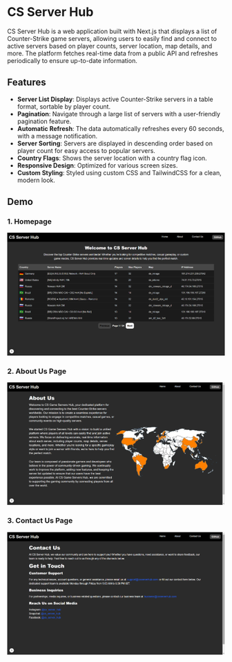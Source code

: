 # CS Server Hub

CS Server Hub is a web application built with Next.js that displays a list of Counter-Strike game servers, allowing users to easily find and connect to active servers based on player counts, server location, map details, and more. The platform fetches real-time data from a public API and refreshes periodically to ensure up-to-date information.

## Features

- **Server List Display**: Displays active Counter-Strike servers in a table format, sortable by player count.
- **Pagination**: Navigate through a large list of servers with a user-friendly pagination feature.
- **Automatic Refresh**: The data automatically refreshes every 60 seconds, with a message notification.
- **Server Sorting**: Servers are displayed in descending order based on player count for easy access to popular servers.
- **Country Flags**: Shows the server location with a country flag icon.
- **Responsive Design**: Optimized for various screen sizes.
- **Custom Styling**: Styled using custom CSS and TailwindCSS for a clean, modern look.

## Demo

### 1. Homepage
![Homepage of CS Server Hub](./img/homepage.png)

### 2. About Us Page
![Homepage of CS Server Hub](./img/aboutuspage.png)

### 3. Contact Us Page
![Homepage of CS Server Hub](./img/contactuspage.png)
